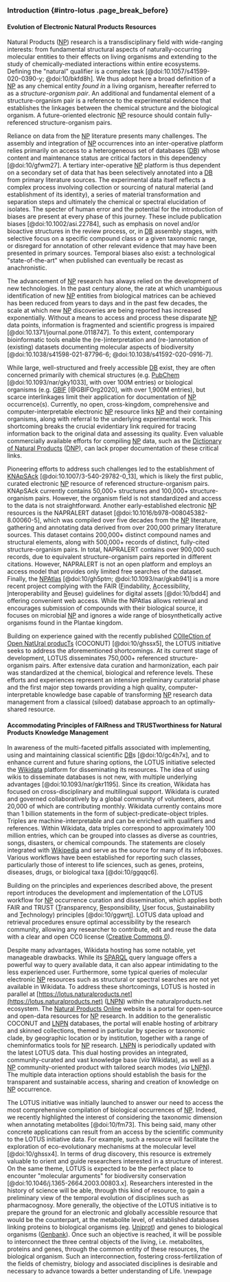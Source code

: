 ### Introduction {#intro-lotus .page_break_before}

#### Evolution of Electronic Natural Products Resources

Natural Products ([NP](#np)) research is a transdisciplinary field with wide-ranging interests: from fundamental structural aspects of naturally-occurring molecular entities to their effects on living organisms and extending to the study of chemically-mediated interactions within entire ecosystems.
Defining the "natural" qualifier is a complex task [@doi:10.1057/s41599-020-0390-y; @doi:10/bkfd8h]. We thus adopt here a broad definition of a [NP](#np) as any chemical entity *found in* a living organism, hereafter referred to as a _structure-organism pair_.
An additional and fundamental element of a structure-organism pair is a reference to the experimental evidence that establishes the linkages between the chemical structure and the biological organism. A future-oriented electronic [NP](#np) resource should contain fully-referenced structure-organism pairs.

Reliance on data from the [NP](#np) literature presents many challenges.
The assembly and integration of [NP](#np) occurrences into an inter-operative platform relies primarily on access to a heterogeneous set of databases ([DB](#db)) whose content and maintenance status are critical factors in this dependency [@doi:10/gfwm27].
A tertiary inter-operative [NP](#np) platform is thus dependent on a secondary set of data that has been selectively annotated into a [DB](#db) from primary literature sources.
The experimental data itself reflects a complex process involving collection or sourcing of natural material (and establishment of its identity), a series of material transformation and separation steps and ultimately the chemical or spectral elucidation of isolates.
The specter of human error and the potential for the introduction of biases are present at every phase of this journey.
These include publication biases [@doi:10.1002/asi.22784], such as emphasis on novel and/or bioactive structures in the review process, or, in [DB](#db) assembly stages, with selective focus on a specific compound class or a given taxonomic range, or disregard for annotation of other relevant evidence that may have been presented in primary sources.
Temporal biases also exist: a technological "state-of-the-art" when published can eventually be recast as anachronistic.

The advancement of [NP](#np) research has always relied on the development of new technologies.
In the past century alone, the rate at which unambiguous identification of new [NP](#np) entities from biological matrices can be achieved has been reduced from years to days and in the past few decades, the scale at which new [NP](#np) discoveries are being reported has increased exponentially.
Without a means to access and process these disparate [NP](#np) data points, information is fragmented and scientific progress is impaired [@doi:10.1371/journal.pone.0118747].
To this extent, contemporary bioinformatic tools enable the (re-)interpretation and (re-)annotation of (existing) datasets documenting molecular aspects of biodiversity [@doi:10.1038/s41598-021-87796-6; @doi:10.1038/s41592-020-0916-7].

While large, well-structured and freely accessible [DB](#db) exist, they are often concerned primarily with chemical structures (e.g. [PubChem](https://pubchem.ncbi.nlm.nih.gov) [@doi:10.1093/nar/gky1033], with over 100M entries) or biological organisms (e.g. [GBIF](https://www.gbif.org) [@GBIFOrg2020], with over 1,900M entries), but scarce interlinkages limit their application for documentation of [NP](#np) occurrence(s).
Currently, no open, cross-kingdom, comprehensive and computer-interpretable electronic [NP](#np) resource links [NP](#np) and their containing organisms, along with referral to the underlying experimental work.
This shortcoming breaks the crucial evidentiary link required for tracing information back to the original data and assessing its quality.
Even valuable commercially available efforts for compiling [NP](#np) data, such as the [Dictionary of Natural Products](https://dnp.chemnetbase.com) ([DNP](#dnp)), can lack proper documentation of these critical links.

Pioneering efforts to address such challenges led to the establishment of [KNApSAck](http://www.knapsackfamily.com/KNApSAcK) [@doi:10.1007/3-540-29782-0_13], which is likely the first public, curated electronic [NP](#np) resource of referenced structure-organism pairs.
KNApSAck currently contains 50,000+ structures and 100,000+ structure-organism pairs.
However, the organism field is not standardized and access to the data is not straightforward.
Another early-established electronic [NP](#np) resources is the NAPRALERT dataset [@doi:10.1016/b978-008045382-8.00060-5], which was compiled over five decades from the [NP](#np) literature, gathering and annotating data derived from over 200,000 primary literature sources.
This dataset contains 200,000+ distinct compound names and structural elements, along with 500,000+ records of distinct, fully-cited structure-organism pairs.
In total, NAPRALERT contains over 900,000 such records, due to equivalent structure-organism pairs reported in different citations.
However, NAPRALERT is not an open platform and employs an access model that provides only limited free searches of the dataset.
Finally, the [NPAtlas](https://www.npatlas.org) [@doi:10/gh5ptm; @doi:10.1093/nar/gkab941] is a more recent project complying with the FAIR (<u>F</u>indability, <u>A</u>ccessibility, <u>I</u>nteroperability and <u>R</u>euse) guidelines for digital assets [@doi:10/bdd4] and offering convenient web access.
While the NPAtlas allows retrieval and encourages submission of compounds with their biological source, it focuses on microbial [NP](#np) and ignores a wide range of biosynthetically active organisms found in the Plantae kingdom.

Building on experience gained with the recently published [COlleCtion of Open NatUral producTs](https://coconut.naturalproducts.net) (COCONUT) [@doi:10/ghssx5], the LOTUS initiative seeks to address the aforementioned shortcomings.
At its current stage of development, LOTUS disseminates 750,000+ referenced structure-organism pairs.
After extensive data curation and harmonization, each pair was standardized at the chemical, biological and reference levels.
These efforts and experiences represent an intensive preliminary curatorial phase and the first major step towards providing a high quality, computer-interpretable knowledge base capable of transforming [NP](#np) research data management from a classical (siloed) database approach to an optimally-shared resource.

#### Accommodating Principles of FAIRness and TRUSTworthiness for Natural Products Knowledge Management

In awareness of the multi-faceted pitfalls associated with implementing, using and maintaining classical scientific [DB](#db)s [@doi:10/gc4h7x], and to enhance current and future sharing options, the LOTUS initiative selected the [Wikidata](https://www.wikidata.org/wiki/Wikidata:Main_Page) platform for disseminating its resources.
The idea of using wikis to disseminate databases is not new, with multiple underlying advantages [@doi:10.1093/nar/gkr1195].
Since its creation, Wikidata has focused on cross-disciplinary and multilingual support.
Wikidata is curated and governed collaboratively by a global community of volunteers, about 20,000 of which are contributing monthly.
Wikidata currently contains more than 1 billion statements in the form of subject-predicate-object triples.
Triples are machine-interpretable and can be enriched with qualifiers and references.
Within Wikidata, data triples correspond to approximately 100 million entries, which can be grouped into classes as diverse as countries, songs, disasters, or chemical compounds.
The statements are closely integrated with [Wikipedia](https://en.wikipedia.org/wiki/Main_Page) and serve as the source for many of its infoboxes.
Various workflows have been established for reporting such classes, particularly those of interest to life sciences, such as genes, proteins, diseases, drugs, or biological taxa [@doi:10/ggqqc6].

Building on the principles and experiences described above, the present report introduces the development and implementation of the LOTUS workflow for [NP](#np) occurrence curation and dissemination, which applies both FAIR and TRUST (<u>T</u>ransparency, <u>R</u>esponsibility, <u>U</u>ser focus, <u>S</u>ustainability and <u>T</u>echnology) principles [@doi:10/ggwrtj].
LOTUS data upload and retrieval procedures ensure optimal accessibility by the research community, allowing any researcher to contribute, edit and reuse the data with a clear and open CC0 license ([Creative Commons 0](https://creativecommons.org/publicdomain/zero/1.0)).

Despite many advantages, Wikidata hosting has some notable, yet manageable drawbacks.
While its [SPARQL](#sparql) query language offers a powerful way to query available data, it can also appear intimidating to the less experienced user.
Furthermore, some typical queries of molecular electronic [NP](#np) resources such as structural or spectral searches are not yet available in Wikidata.
To address these shortcomings, LOTUS is hosted in parallel at [https://lotus.naturalproducts.net](https://lotus.naturalproducts.net) ([LNPN](#lnpn)) within the naturalproducts.net ecosystem.
The [Natural Products Online](https://naturalproducts.net) website is a portal for open-source and open-data resources for [NP](#np) research.
In addition to the generalistic COCONUT and [LNPN](#lnpn) databases, the portal will enable hosting of arbitrary and skinned collections, themed in particular by species or taxonomic clade, by geographic location or by institution, together with a range of cheminformatics tools for [NP](#np) research.
[LNPN](#lnpn) is periodically updated with the latest LOTUS data.
This dual hosting provides an integrated, community-curated and vast knowledge base (*via* Wikidata), as well as a [NP](#np) community-oriented product with tailored search modes (*via* [LNPN](#lnpn)). The multiple data interaction options should establish the basis for the transparent and sustainable access, sharing and creation of knowledge on [NP](#np) occurrence.


The LOTUS initiative was initially launched to answer our need to access the most comprehensive compilation of biological occurrences of [NP](#np). Indeed, we recently highlighted the interest of considering the taxonomic dimension when annotating metabolites [@doi:10/fm73]. This being said, many other concrete applications can result from an access by the scientific community to the LOTUS initiative data. For example, such a resource will facilitate the exploration of eco-evolutionary mechanisms at the molecular level [@doi:10/ghssx4]. In terms of drug discovery, this resource is extremely valuable to orient and guide researchers interested in a structure of interest. On the same theme, LOTUS is expected to be the perfect place to encounter "molecular arguments" for biodiversity conservation [@doi:10.1046/j.1365-2664.2003.00803.x]. Researchers interested in the history of science will be able, through this kind of resource, to gain a preliminary view of the temporal evolution of disciplines such as pharmacognosy.
More generally, the objective of the LOTUS initiative is to prepare the ground for an electronic and globally accessible resource that would be the counterpart, at the metabolite level, of established databases linking proteins to biological organisms (eg. [Uniprot](https://www.uniprot.org/)) and genes to biological organisms ([Genbank](https://www.ncbi.nlm.nih.gov/genbank/)). Once such an objective is reached, it will be possible to interconnect the three central objects of the living, i.e. metabolites, proteins and genes, through the common entity of these resources, the biological organism. Such an interconnection, fostering cross-fertilization of the fields of chemistry, biology and associated disciplines is desirable and necessary to advance towards a better understanding of Life.
\newpage